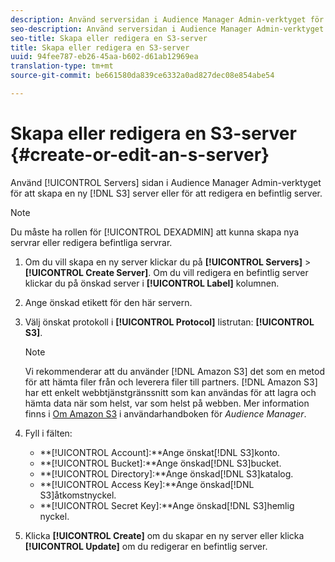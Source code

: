 ```yaml
---
description: Använd serversidan i Audience Manager Admin-verktyget för att skapa en ny S3-server eller för att redigera en befintlig server.
seo-description: Använd serversidan i Audience Manager Admin-verktyget för att skapa en ny S3-server eller för att redigera en befintlig server.
seo-title: Skapa eller redigera en S3-server
title: Skapa eller redigera en S3-server
uuid: 94fee787-eb26-45aa-b602-d61ab12969ea
translation-type: tm+mt
source-git-commit: be661580da839ce6332a0ad827dec08e854abe54

---
```



# Skapa eller redigera en S3-server {#create-or-edit-an-s-server}

Använd [!UICONTROL Servers] sidan i Audience Manager Admin-verktyget för att skapa en ny [!DNL S3] server eller för att redigera en befintlig server.

>[!NOTE]
>
>Du måste ha rollen för [!UICONTROL DEXADMIN] att kunna skapa nya servrar eller redigera befintliga servrar.

1. Om du vill skapa en ny server klickar du på **[!UICONTROL Servers]** > **[!UICONTROL Create Server]**. Om du vill redigera en befintlig server klickar du på önskad server i **[!UICONTROL Label]** kolumnen.
1. Ange önskad etikett för den här servern.
1. Välj önskat protokoll i **[!UICONTROL Protocol]** listrutan: **[!UICONTROL S3]**.

   >[!NOTE]
   >
   >Vi rekommenderar att du använder [!DNL Amazon S3] det som en metod för att hämta filer från och leverera filer till partners. [!DNL Amazon S3] har ett enkelt webbtjänstgränssnitt som kan användas för att lagra och hämta data när som helst, var som helst på webben. Mer information finns i [Om Amazon S3](https://docs.adobe.com/content/help/en/audience-manager/user-guide/reference/amazon-s3.html) i användarhandboken för *Audience Manager*.

1. Fyll i fälten:

   * **[!UICONTROL Account]:**Ange önskat[!DNL S3]konto.
   * **[!UICONTROL Bucket]:**Ange önskad[!DNL S3]bucket.
   * **[!UICONTROL Directory]:**Ange önskad[!DNL S3]katalog.
   * **[!UICONTROL Access Key]:**Ange önskad[!DNL S3]åtkomstnyckel.
   * **[!UICONTROL Secret Key]:**Ange önskad[!DNL S3]hemlig nyckel.

1. Klicka **[!UICONTROL Create]** om du skapar en ny server eller klicka **[!UICONTROL Update]** om du redigerar en befintlig server.